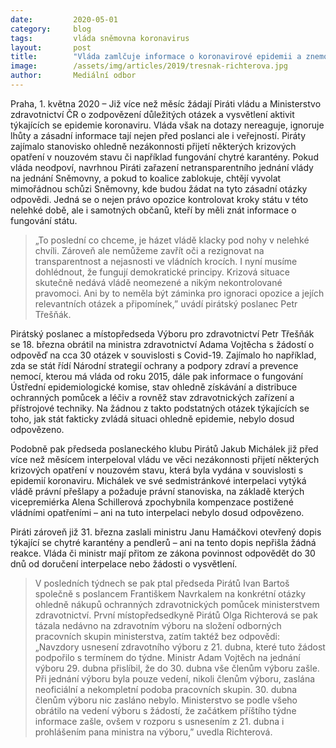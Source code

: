 ```yaml
---
date:         2020-05-01
category:     blog
tags:         vláda sněmovna koronavirus
layout:       post
title:        "Vláda zamlčuje informace o koronavirové epidemii a znemožňuje poslancům kontrolu. Piráti chtějí svolat mimořádnou schůzi Sněmovny"
image:        /assets/img/articles/2019/tresnak-richterova.jpg
author:       Mediální odbor
--- 
```




Praha, 1. května 2020 – Již více než měsíc žádají Piráti vládu a Ministerstvo zdravotnictví ČR o zodpovězení důležitých otázek a vysvětlení aktivit týkajících se epidemie koronaviru. Vláda však na dotazy nereaguje, ignoruje lhůty a zásadní informace tají nejen před poslanci ale i veřejností. Piráty zajímalo stanovisko ohledně nezákonnosti přijetí některých krizových opatření v nouzovém stavu či například fungování chytré karantény. Pokud vláda neodpoví, navrhnou Piráti zařazení netransparentního jednání vlády na jednání Sněmovny, a pokud to koalice zablokuje, chtějí vyvolat mimořádnou schůzi Sněmovny, kde budou žádat na tyto zásadní otázky odpovědi. Jedná se o nejen právo opozice kontrolovat kroky státu v této nelehké době, ale i samotných občanů, kteří by měli znát informace o fungování státu. 


> „To poslední co chceme, je házet vládě klacky pod nohy v nelehké chvíli. Zároveň ale nemůžeme zavřít oči a rezignovat na transparentnost a nejasnosti ve vládních krocích. I nyní musíme dohlédnout, že fungují demokratické principy. Krizová situace skutečně nedává vládě neomezené a nikým nekontrolované pravomoci. Ani by to neměla být záminka pro ignoraci opozice a jejích relevantních otázek a připomínek,” uvádí pirátský poslanec Petr Třešňák.


Pirátský poslanec a místopředseda Výboru pro zdravotnictví Petr Třešňák se 18. března obrátil na ministra zdravotnictví Adama Vojtěcha s žádostí o odpověď na cca 30 otázek v souvislosti s Covid-19. Zajímalo ho například, zda se stát řídí Národní strategií ochrany a podpory zdraví a prevence nemocí, kterou má vláda od roku 2015, dále pak informace o fungování Ústřední epidemiologické komise, stav ohledně získávání a distribuce ochranných pomůcek a léčiv a rovněž stav zdravotnických zařízení a přístrojové techniky. Na žádnou z takto podstatných otázek týkajících se toho, jak stát fakticky zvládá situaci ohledně epidemie, nebylo dosud odpovězeno. 


Podobně pak předseda poslaneckého klubu Pirátů Jakub Michálek již před více než měsícem interpeloval vládu ve věci nezákonnosti přijetí některých krizových opatření v nouzovém stavu, která byla vydána v souvislosti s epidemií koronaviru. Michálek ve své sedmistránkové interpelaci vytýká vládě právní přešlapy a požaduje právní stanoviska, na základě kterých vicepremiérka Alena Schillerová zpochybnila kompenzace postižené vládními opatřeními – ani na tuto interpelaci nebylo dosud odpovězeno. 


Piráti zároveň již 31. března zaslali ministru Janu Hamáčkovi otevřený dopis týkající se chytré karantény a pendlerů – ani na tento dopis nepřišla žádná reakce. Vláda či ministr mají přitom ze zákona povinnost odpovědět do 30 dnů od doručení interpelace nebo žádosti o vysvětlení.


> V posledních týdnech se pak ptal předseda Pirátů Ivan Bartoš společně s poslancem Františkem Navrkalem na konkrétní otázky ohledně nákupů ochranných zdravotnických pomůcek ministerstvem zdravotnictví. První místopředsedkyně Pirátů Olga Richterová se pak tázala nedávno na zdravotním výboru na složení odborných pracovních skupin ministerstva, zatím taktéž bez odpovědi: „Navzdory usnesení zdravotního výboru z 21. dubna, které tuto žádost podpořilo s termínem do týdne. Ministr Adam Vojtěch na jednání výboru 29. dubna přislíbil, že do 30. dubna vše členům výboru zašle. Při jednání výboru byla pouze vedení, nikoli členům výboru, zaslána neoficiální a nekompletní podoba pracovních skupin. 30. dubna členům výboru nic zasláno nebylo. Ministerstvo se podle všeho obrátilo na vedení výboru s žádostí, že začátkem příštího týdne informace zašle, ovšem v rozporu s usnesením z 21. dubna i prohlášením pana ministra na výboru,” uvedla Richterová.  
